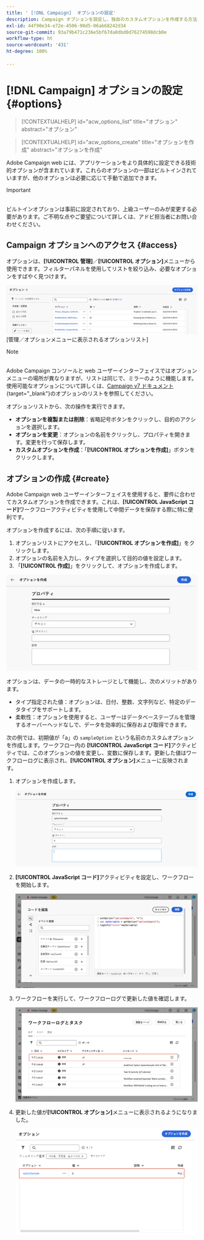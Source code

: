 ```yaml
---
title: ' [!DNL Campaign]  オプションの設定'
description: Campaign オプションを設定し、独自のカスタムオプションを作成する方法について説明します。
exl-id: 44f90e34-e72e-4506-90d5-06ab68242d34
source-git-commit: 93a79b471c236e5bf67da0dbd0d76274598dcb0e
workflow-type: ht
source-wordcount: '431'
ht-degree: 100%

---
```


# [!DNL Campaign] オプションの設定 {#options}

>[!CONTEXTUALHELP]
>id="acw_options_list"
>title="オプション"
>abstract="オプション"

>[!CONTEXTUALHELP]
>id="acw_options_create"
>title="オプションを作成"
>abstract="オプションを作成"

Adobe Campaign web には、アプリケーションをより具体的に設定できる技術的オプションが含まれています。これらのオプションの一部はビルトインされていますが、他のオプションは必要に応じて手動で追加できます。

>[!IMPORTANT]
>\
>ビルトインオプションは事前に設定されており、上級ユーザーのみが変更する必要があります。ご不明な点やご要望について詳しくは、アドビ担当者にお問い合わせください。

## Campaign オプションへのアクセス {#access}

オプションは、**[!UICONTROL 管理]**／**[!UICONTROL オプション]**&#x200B;メニューから使用できます。フィルターパネルを使用してリストを絞り込み、必要なオプションをすばやく見つけます。

![](assets/options-list.png)\
[管理／オプションメニューに表示されるオプションリスト]

>[!NOTE]
>\
>Adobe Campaign コンソールと web ユーザーインターフェイスではオプションメニューの場所が異なりますが、リストは同じで、ミラーのように機能します。使用可能なオプションについて詳しくは、[Campaign v7 ドキュメント](https://experienceleague.adobe.com/ja/docs/campaign-classic/using/installing-campaign-classic/appendices/configuring-campaign-options){target="_blank"}のオプションのリストを参照してください。

オプションリストから、次の操作を実行できます。

* **オプションを複製または削除**：省略記号ボタンをクリックし、目的のアクションを選択します。
* **オプションを変更**：オプションの名前をクリックし、プロパティを開きます。変更を行って保存します。
* **カスタムオプションを作成**：「**[!UICONTROL オプションを作成]**」ボタンをクリックします。

## オプションの作成 {#create}

Adobe Campaign web ユーザーインターフェイスを使用すると、要件に合わせてカスタムオプションを作成できます。これは、**[!UICONTROL JavaScript コード]**&#x200B;ワークフローアクティビティを使用して中間データを保存する際に特に便利です。

オプションを作成するには、次の手順に従います。

1. オプションリストにアクセスし、「**[!UICONTROL オプションを作成]**」をクリックします。
1. オプションの名前を入力し、タイプを選択して目的の値を設定します。
1. 「**[!UICONTROL 作成]**」をクリックして、オプションを作成します。

![名前、タイプ、値のフィールドを示すオプションインターフェイスの作成](assets/options-create.png)

オプションは、データの一時的なストレージとして機能し、次のメリットがあります。

* タイプ指定された値：オプションは、日付、整数、文字列など、特定のデータタイプをサポートします。
* 柔軟性：オプションを使用すると、ユーザーはデータベーステーブルを管理するオーバーヘッドなしで、データを効率的に保存および取得できます。

次の例では、初期値が「a」の `sampleOption` という名前のカスタムオプションを作成します。ワークフロー内の **[!UICONTROL JavaScript コード]**&#x200B;アクティビティでは、このオプションの値を変更し、変数に保存します。更新した値はワークフローログに表示され、**[!UICONTROL オプション]**&#x200B;メニューに反映されます。

1. オプションを作成します。

   ![名前 `sampleOption` と初期値「a」を示すカスタムオプション作成インターフェイス](assets/options-sample-create.png)

1. **[!UICONTROL JavaScript コード]**&#x200B;アクティビティを設定し、ワークフローを開始します。

   ![JavaScript コードアクティビティ設定インターフェイス](assets/options-sample-javascript.png)

1. ワークフローを実行して、ワークフローログで更新した値を確認します。

   ![カスタムオプションの更新した値を示すワークフローログ](assets/options-sample-logs.png)

1. 更新した値が&#x200B;**[!UICONTROL オプション]**&#x200B;メニューに表示されるようになりました。

   ![カスタムオプションの更新した値を示すオプションメニュー](assets/options-sample-updated.png)